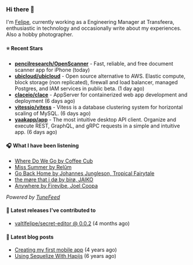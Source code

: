 ### Hi there 👋

I'm [Felipe](https://felipevm.com), currently working as a Engineering Manager at Transfeera, enthusiastic in technology and occasionally write about my experiences. Also a hobby photographer.

#### ⭐ Recent Stars
- **[pencilresearch/OpenScanner](https://github.com/pencilresearch/OpenScanner)** - Fast, reliable, and free document scanner app for iPhone (today)
- **[ubicloud/ubicloud](https://github.com/ubicloud/ubicloud)** - Open source alternative to AWS. Elastic compute, block storage (non replicated), firewall and load balancer, managed Postgres, and IAM services in public beta. (1 day ago)
- **[claceio/clace](https://github.com/claceio/clace)** - AppServer for containerized web app development and deployment (6 days ago)
- **[vitessio/vitess](https://github.com/vitessio/vitess)** - Vitess is a database clustering system for horizontal scaling of MySQL. (6 days ago)
- **[yaakapp/app](https://github.com/yaakapp/app)** - The most intuitive desktop API client. Organize and execute REST, GraphQL, and gRPC requests in a simple and intuitive app. (6 days ago)

#### 🎧 What I have been listening
- [Where Do We Go by Coffee Cub](https://open.spotify.com/track/6C7iu3nlOvumrz2SvrVNbM)
- [Miss Summer by Relŭm](https://open.spotify.com/track/2Qm93EHMVCwrEl7Ap4OYa6)
- [Go Back Home by Johannes Jungleson, Tropical Fairytale](https://open.spotify.com/track/7dez3EvPzsDPWKZzeX3kD7)
- [the møre that i dø by birø, JAIKO](https://open.spotify.com/track/1AWmsq8nATWMglHeWeup0B)
- [Anywhere by Firevibe, Joel Coopa](https://open.spotify.com/track/7a1v8RwsFOtJwtdRqBfXbN)

_Powered by [TuneFeed](https://tunefeed.app?ref=valtlfelipe-gh-profile)_ 

#### 🚀 Latest releases I've contributed to


- [valtlfelipe/secret-editor @ 0.0.2](https://github.com/valtlfelipe/secret-editor/releases/tag/0.0.2) (4 months ago)

#### 📄 Latest blog posts
- [Creating my first mobile app](https://felipevm.com/posts/creating-my-first-mobile-app/) (4 years ago)
- [Using Sequelize With Hapijs](https://felipevm.com/posts/using-sequelize-with-hapijs/) (6 years ago)
